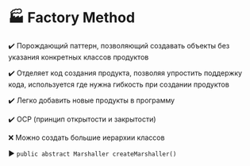 # :factory: Factory Method

:heavy_check_mark: Порождающий паттерн, позволяющий создавать объекты без указания конкретных классов продуктов

:heavy_check_mark: Отделяет код создания продукта, позволяя упростить поддержку кода, используется где нужна гибкость при создании продуктов

:heavy_check_mark: Легко добавить новые продукты в программу

:heavy_check_mark: OCP (принцип открытости и закрытости)

:x: Можно создать большие иерархии классов

:arrow_forward: `public abstract Marshaller createMarshaller()`